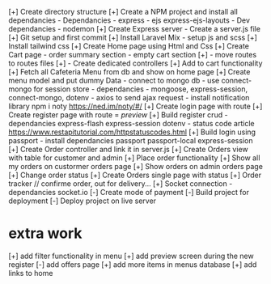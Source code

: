[+] Create directory structure
[+] Create a NPM project and install all dependancies - Dependancies - express - ejs express-ejs-layouts - Dev dependancies - nodemon
[+] Create Express server - Create a server.js file
[+] Git setup and first commit
[+] Install Laravel Mix - setup js and scss
[+] Install tailwind css
[+] Create Home page using Html and Css
[+] Create Cart page - order summary section - empty cart section
[+] - move routes to routes files
[+] - Create dedicated controllers
[+] Add to cart functionality
[+] Fetch all Cafeteria Menu from db and show on home page
[+] Create menu model and put dummy Data - connect to mongo db - use connect-mongo for session store - dependancies - mongoose, express-session, connect-mongo, dotenv - axios to send ajax request - install notification library npm i noty https://ned.im/noty/#/
[+] Create login page with route
[+] Create register page with route = _preview_
[+] Build register crud - dependancies express-flash express-session dotenv - status code article https://www.restapitutorial.com/httpstatuscodes.html
[+] Build login using passport - install dependancies passport passport-local express-session
[+] Create Order controller and link it in server.js
[+] Create Orders view with table for customer and admin
[+] Place order functionality
[+] Show all my orders on custormer orders page
[+] Show orders on admin orders page
[+] Change order status
[+] Create Orders single page with status
[+] Order tracker // confirme order, out for delivery...
[+] Socket connection - dependancies socket.io
[-] Create mode of payment
[-] Build project for deployment
[-] Deploy project on live server

<h1>extra work </h1>

[+] add filter functionality in menu
[+] add preview screen during the new register
[-] add offers page
[+] add more items in menus database
[+] add links to home
